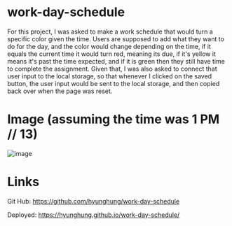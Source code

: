 # work-day-schedule
For this project, I was asked to make a work schedule that would turn a specific color given the time. Users are supposed to add what they want to do for the day, and the color would change depending on the time, if it equals the current time it would turn red, meaning its due, if it's yellow it means it's past the time expected, and if it is green then they still have time to complete the assignment. Given that, I was also asked to connect that user input to the local storage, so that whenever I clicked on the saved button, the user input would be sent to the local storage, and then copied back over when the page was reset. 

# Image (assuming the time was 1 PM // 13)
![image](https://github.com/hyunghung/work-day-schedule/assets/97567582/799494fc-8409-4009-a2a8-c8c53811e123)

# Links 
Git Hub: https://github.com/hyunghung/work-day-schedule

Deployed: https://hyunghung.github.io/work-day-schedule/
